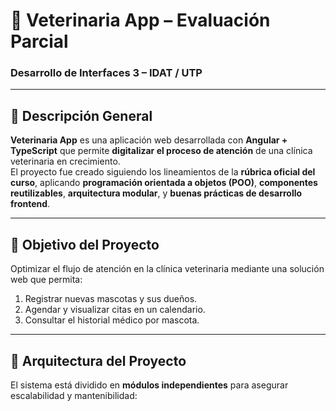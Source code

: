 # 🐾 Veterinaria App – Evaluación Parcial  
### Desarrollo de Interfaces 3 – IDAT / UTP

---

## 📘 Descripción General

**Veterinaria App** es una aplicación web desarrollada con **Angular + TypeScript** que permite **digitalizar el proceso de atención** de una clínica veterinaria en crecimiento.  
El proyecto fue creado siguiendo los lineamientos de la **rúbrica oficial del curso**, aplicando **programación orientada a objetos (POO)**, **componentes reutilizables**, **arquitectura modular**, y **buenas prácticas de desarrollo frontend**.

---

## 🎯 Objetivo del Proyecto

Optimizar el flujo de atención en la clínica veterinaria mediante una solución web que permita:

1. Registrar nuevas mascotas y sus dueños.  
2. Agendar y visualizar citas en un calendario.  
3. Consultar el historial médico por mascota.  

---

## 🧱 Arquitectura del Proyecto

El sistema está dividido en **módulos independientes** para asegurar escalabilidad y mantenibilidad:



